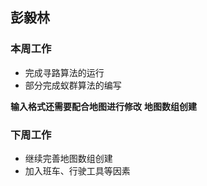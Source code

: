 
## 彭毅林
### 本周工作
* 完成寻路算法的运行
* 部分完成蚁群算法的编写

**输入格式还需要配合地图进行修改**
**地图数组创建**
### 下周工作
* 继续完善地图数组创建
* 加入班车、行驶工具等因素
